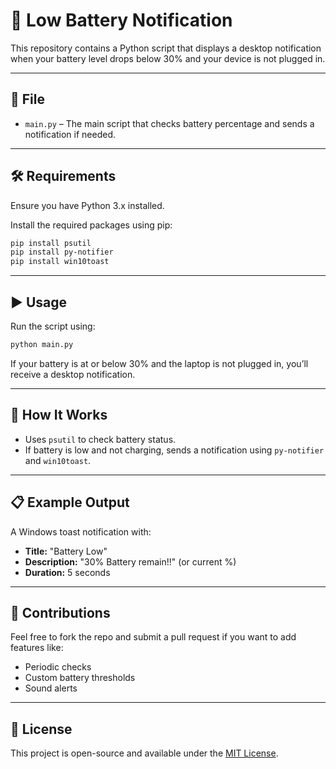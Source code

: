 # 📘 Low Battery Notification

This repository contains a Python script that displays a desktop notification when your battery level drops below 30% and your device is not plugged in.

---

## 📂 File

- `main.py` – The main script that checks battery percentage and sends a notification if needed.

---

## 🛠️ Requirements

Ensure you have Python 3.x installed.

Install the required packages using pip:

```bash
pip install psutil
pip install py-notifier
pip install win10toast
```

---

## ▶️ Usage

Run the script using:

```bash
python main.py
```

If your battery is at or below 30% and the laptop is not plugged in, you’ll receive a desktop notification.

---

## 🔧 How It Works

- Uses `psutil` to check battery status.
- If battery is low and not charging, sends a notification using `py-notifier` and `win10toast`.

---

## 📋 Example Output

A Windows toast notification with:

- **Title:** "Battery Low"
- **Description:** "30% Battery remain!!" (or current %)
- **Duration:** 5 seconds

---

## 🤝 Contributions

Feel free to fork the repo and submit a pull request if you want to add features like:
- Periodic checks
- Custom battery thresholds
- Sound alerts

---

## 📄 License

This project is open-source and available under the [MIT License](LICENSE).
